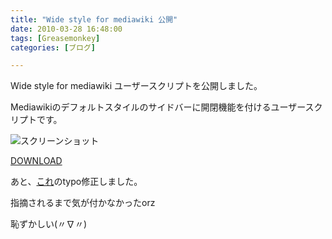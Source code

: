 ```yaml
---
title: "Wide style for mediawiki 公開"
date: 2010-03-28 16:48:00
tags: [Greasemonkey]
categories: [ブログ]

---
```


Wide style for mediawiki ユーザースクリプトを公開しました。

Mediawikiのデフォルトスタイルのサイドバーに開閉機能を付けるユーザースクリプトです。

![][1]

 [1]: /images/2010_0328_wide_style_mediawiki.png "スクリーンショット"

[DOWNLOAD][2]

 [2]: http://userscripts.org/scripts/show/72660

あと、[これ][3]のtypo修正しました。

 [3]: http://userscripts.org/scripts/show/65682

指摘されるまで気が付かなかったorz

恥ずかしい(〃∇〃)
